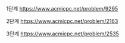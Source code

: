 1단계
https://www.acmicpc.net/problem/9295

2단계
https://www.acmicpc.net/problem/2163

3단계
https://www.acmicpc.net/problem/2535
